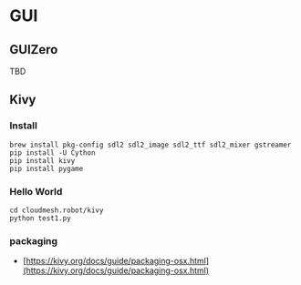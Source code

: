 # GUI

## GUIZero

TBD

## Kivy
 
### Install
 
 	brew install pkg-config sdl2 sdl2_image sdl2_ttf sdl2_mixer gstreamer
	pip install -U Cython
 	pip install kivy
 	pip install pygame
 	
### Hello World

	cd cloudmesh.robot/kivy
	python test1.py
	
### packaging

* [https://kivy.org/docs/guide/packaging-osx.html](https://kivy.org/docs/guide/packaging-osx.html)
